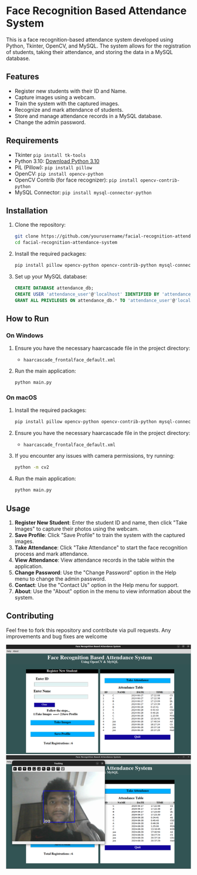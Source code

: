 # Face Recognition Based Attendance System

This is a face recognition-based attendance system developed using Python, Tkinter, OpenCV, and MySQL. The system allows for the registration of students, taking their attendance, and storing the data in a MySQL database. 

## Features

- Register new students with their ID and Name.
- Capture images using a webcam.
- Train the system with the captured images.
- Recognize and mark attendance of students.
- Store and manage attendance records in a MySQL database.
- Change the admin password.

## Requirements
- Tkinter `pip install tk-tools`
- Python 3.10: [Download Python 3.10](https://www.python.org/downloads/release/python-3102/)
- PIL (Pillow): `pip install pillow`
- OpenCV: `pip install opencv-python`
- OpenCV Contrib (for face recognizer): `pip install opencv-contrib-python`
- MySQL Connector: `pip install mysql-connector-python`

## Installation

1. Clone the repository:
    ```bash
    git clone https://github.com/yourusername/facial-recognition-attendance-system.git
    cd facial-recognition-attendance-system
    ```

2. Install the required packages:
    ```bash
    pip install pillow opencv-python opencv-contrib-python mysql-connector-python
    ```

3. Set up your MySQL database:
    ```sql
    CREATE DATABASE attendance_db;
    CREATE USER 'attendance_user'@'localhost' IDENTIFIED BY 'attendance_password';
    GRANT ALL PRIVILEGES ON attendance_db.* TO 'attendance_user'@'localhost';
    ```

## How to Run


### On Windows

1. Ensure you have the necessary haarcascade file in the project directory:
    - `haarcascade_frontalface_default.xml`

2. Run the main application:
    ```bash
    python main.py
    ```

### On macOS

1. Install the required packages:
    ```bash
    pip install pillow opencv-python opencv-contrib-python mysql-connector-python
    ```

2. Ensure you have the necessary haarcascade file in the project directory:
    - `haarcascade_frontalface_default.xml`

3. If you encounter any issues with camera permissions, try running:
    ```bash
    python -m cv2
    ```

4. Run the main application:
    ```bash
    python main.py
    ```

## Usage

1. **Register New Student**: Enter the student ID and name, then click "Take Images" to capture their photos using the webcam.
2. **Save Profile**: Click "Save Profile" to train the system with the captured images.
3. **Take Attendance**: Click "Take Attendance" to start the face recognition process and mark attendance.
4. **View Attendance**: View attendance records in the table within the application.
5. **Change Password**: Use the "Change Password" option in the Help menu to change the admin password.
6. **Contact**: Use the "Contact Us" option in the Help menu for support.
7. **About**: Use the "About" option in the menu to view information about the system.

## Contributing

Feel free to fork this repository and contribute via pull requests. Any improvements and bug fixes are welcome


![Screenshot 1](screenshots/screenshot1.png)
![Screenshot 1](screenshots/screenshot2.png)

